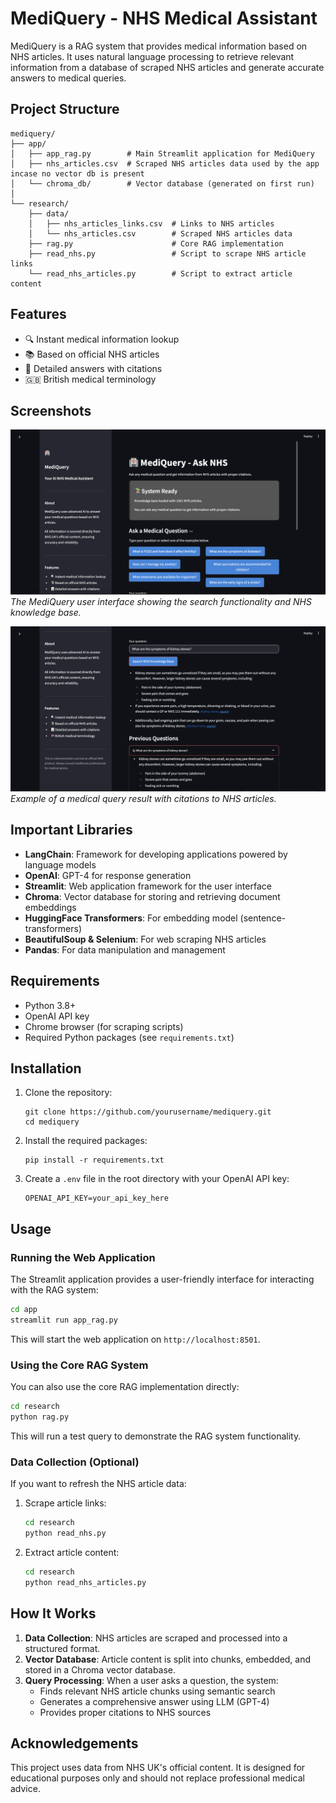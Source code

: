 # MediQuery - NHS Medical Assistant

MediQuery is a RAG system that provides medical information based on NHS articles. It uses natural language processing to retrieve relevant information from a database of scraped NHS articles and generate accurate answers to medical queries.

## Project Structure

```
mediquery/
├── app/
│   ├── app_rag.py        # Main Streamlit application for MediQuery
│   ├── nhs_articles.csv  # Scraped NHS articles data used by the app incase no vector db is present
│   └── chroma_db/        # Vector database (generated on first run)
│
└── research/
    ├── data/
    │   ├── nhs_articles_links.csv  # Links to NHS articles
    │   └── nhs_articles.csv        # Scraped NHS articles data
    ├── rag.py                      # Core RAG implementation
    ├── read_nhs.py                 # Script to scrape NHS article links
    └── read_nhs_articles.py        # Script to extract article content
```

## Features

- 🔍 Instant medical information lookup
- 📚 Based on official NHS articles
- 📝 Detailed answers with citations
- 🇬🇧 British medical terminology

## Screenshots

![MediQuery Interface](./images/image-1.png)
*The MediQuery user interface showing the search functionality and NHS knowledge base.*

![Query Results](./images/image-2.png)
*Example of a medical query result with citations to NHS articles.*

## Important Libraries

- **LangChain**: Framework for developing applications powered by language models
- **OpenAI**: GPT-4 for response generation
- **Streamlit**: Web application framework for the user interface
- **Chroma**: Vector database for storing and retrieving document embeddings
- **HuggingFace Transformers**: For embedding model (sentence-transformers)
- **BeautifulSoup & Selenium**: For web scraping NHS articles
- **Pandas**: For data manipulation and management

## Requirements

- Python 3.8+
- OpenAI API key
- Chrome browser (for scraping scripts)
- Required Python packages (see `requirements.txt`)

## Installation

1. Clone the repository:
   ```
   git clone https://github.com/yourusername/mediquery.git
   cd mediquery
   ```

2. Install the required packages:
   ```
   pip install -r requirements.txt
   ```

3. Create a `.env` file in the root directory with your OpenAI API key:
   ```
   OPENAI_API_KEY=your_api_key_here
   ```

## Usage

### Running the Web Application

The Streamlit application provides a user-friendly interface for interacting with the RAG system:

```bash
cd app
streamlit run app_rag.py
```

This will start the web application on `http://localhost:8501`.

### Using the Core RAG System

You can also use the core RAG implementation directly:

```bash
cd research
python rag.py
```

This will run a test query to demonstrate the RAG system functionality.

### Data Collection (Optional)

If you want to refresh the NHS article data:

1. Scrape article links:
   ```bash
   cd research
   python read_nhs.py
   ```

2. Extract article content:
   ```bash
   cd research
   python read_nhs_articles.py
   ```

## How It Works

1. **Data Collection**: NHS articles are scraped and processed into a structured format.
2. **Vector Database**: Article content is split into chunks, embedded, and stored in a Chroma vector database.
3. **Query Processing**: When a user asks a question, the system:
   - Finds relevant NHS article chunks using semantic search
   - Generates a comprehensive answer using LLM (GPT-4)
   - Provides proper citations to NHS sources

## Acknowledgements

This project uses data from NHS UK's official content. It is designed for educational purposes only and should not replace professional medical advice.


